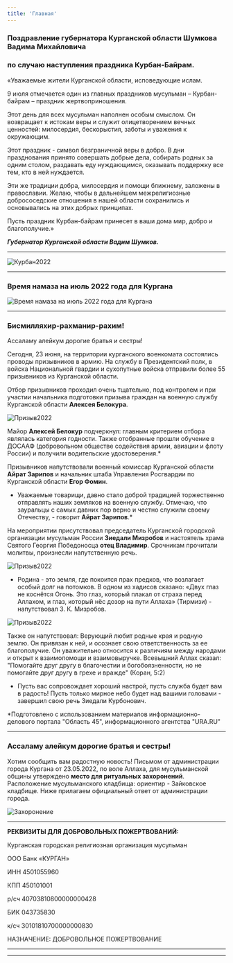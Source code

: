 ```yaml
---
title: 'Главная'
---
```


### Поздравление губернатора Курганской области Шумкова Вадима Михайловича
### по случаю наступления праздника Курбан-Байрам.


«Уважаемые жители Курганской области, исповедующие ислам.

9 июля отмечается один из главных праздников мусульман – Курбан-байрам – праздник жертвоприношения.

Этот день для всех мусульман наполнен особым смыслом. Он возвращает к истокам веры и служит олицетворением вечных ценностей: милосердия, бескорыстия, заботы и уважения к окружающим.

Этот праздник - символ безграничной веры в добро. В дни празднования принято совершать добрые дела, собирать родных за одним столом, раздавать еду нуждающимся, оказывать поддержку все тем, кто в ней нуждается.

Эти же традиции добра, милосердия и помощи ближнему, заложены в православии. Желаю, чтобы в дальнейшем межрелигиозные добрососедские отношения в нашей области сохранились и  основывались на этих добрых принципах.

Пусть праздник Курбан-байрам принесет в ваши дома мир, добро и благополучие.»

***Губернатор Курганской области Вадим Шумков.***

---

![Курбан2022](./index/Курбан22.jpg)

---

### Время намаза на июль 2022 года для Кургана

![Время намаза на июль 2022 года для Кургана](./index/01.07.jpg)

---

### Бисмилляхир-рахманир-рахим!

Ассаламу алейкум дорогие братья и сестры!

Сегодня, 23 июня, на территории курганского военкомата состоялись проводы призывников в армию. На службу в Президентский полк, в войска Национальной гвардии и сухопутные войска отправили более 55 призывников из Курганской области.

Отбор призывников проходил очень тщательно, под контролем и при участии начальника подготовки призыва граждан на военную службу Курганской области **Алексея Белокура**.

![Призыв2022](./index/priziv1.jpg)


Майор **Алексей Белокур** подчеркнул: главным критерием отбора являлась категория годности. Также отобранные прошли обучение в ДОСААФ (добровольном обществе содействия армии, авиации и флоту России) и получили водительские удостоверения.*

Призывников напутствовали военный комиссар Курганской области **Айрат Зарипов** и начальник штаба Управления Росгвардии по Курганской области **Егор Фомин**.

- Уважаемые товарищи, давно стало доброй традицией торжественно отправлять наших земляков на военную службу. Отмечаю, что зауральцы с самых давних пор верно и честно служили своему Отечеству, - говорит **Айрат Зарипов**.*

На мероприятии присутствовал председатель Курганской городской организации мусульман России **Зиедали Мизробов** и настоятель храма Святого Георгия Победоносца **отец Владимир**. Срочникам прочитали молитвы, произнесли напутственную речь. 

![Призыв2022](./index/priziv2.jpg)


- Родина - это земля, где покоится прах предков, что возлагает особый долг на потомков. В одном из хадисов сказано: «Двух глаз не коснётся Огонь. Это глаз, который плакал от страха перед Аллахом, и глаз, который нёс дозор на пути Аллаха» (Тирмизи) - напутствовал З. К. Мизробов.

![Призыв2022](./index/priziv3.jpg)

Также он напутствовал: Верующий любит родные края и родную землю. Он привязан к ней, и осознает свою ответственность за ее благополучие. Он уважительно относится к 
различиям между народами и открыт к взаимопомощи и взаимовыручке. Всевышний Аллах сказал: "Помогайте друг другу в благочестии и богобоязненности, но не помогайте друг другу в грехе и вражде" (Коран, 5:2)

- Пусть вас сопровождает хороший настрой, пусть служба будет вам в радость! Пусть только мирное небо будет над вашими головами - завершил свою речь Зиедали Курбонович.

*Подготовлено с использованием материалов информационно-делового портала "Область 45", информационного агентства "URA.RU"

---

### Ассаламу алейкум дорогие братья и сестры!

Хотим сообщить вам радостную новость! Письмом от администрации города Кургана от 23.05.2022, по воле Аллаха, для мусульманской общины утверждено **место для ритуальных захоронений**. Расположение мусульманского кладбища: ориентир - Зайковское кладбище. Ниже прилагаем официальный ответ от администрации города.

![Захоронение](./index/Scan0001.jpg)

---


**РЕКВИЗИТЫ ДЛЯ ДОБРОВОЛЬНЫХ ПОЖЕРТВОВАНИЙ:**

Курганская городская религиозная организация мусульман

ООО Банк «КУРГАН»

ИНН 4501055960

КПП 450101001

р/сч 40703810800000000428

БИК 043735830

к/сч 30101810700000000830

НАЗНАЧЕНИЕ: ДОБРОВОЛЬНОЕ ПОЖЕРТВОВАНИЕ

---


---


